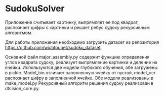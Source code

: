 # SudokuSolver
Приложение считывает картинку, выпрямляет ее под квадрат, распознает цифры с картинки и решает ребус судоку рекурсивным алгоритмом.

Для работы приложения необходимо загрузить датасет из репозитория https://github.com/wichtounet/sudoku_dataset. 

Основной файл major_assembly.py содержит функцию определения углов квадрата судоку, реализует выпрямление картинки и деление на ячейки. 
Используются две модели глубокого обучения, обе загружены в pickle. Model_bin отличает заполненную ячейку от пустой, model_ocr распознает цифру в заполненной ячейке. Обе модели реализованы в make_model.py
Рекурсивный алгоритм решения судоку реализован в dtcision_core.py.
